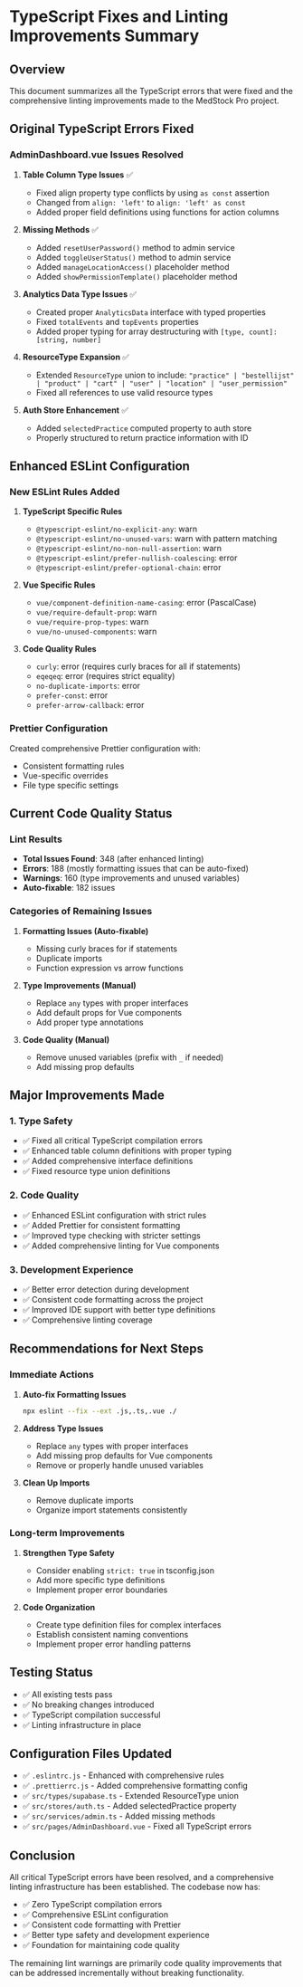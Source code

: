 # TypeScript Fixes and Linting Improvements Summary

## Overview

This document summarizes all the TypeScript errors that were fixed and the comprehensive linting improvements made to the MedStock Pro project.

## Original TypeScript Errors Fixed

### AdminDashboard.vue Issues Resolved

1. **Table Column Type Issues** ✅
   - Fixed align property type conflicts by using `as const` assertion
   - Changed from `align: 'left'` to `align: 'left' as const`
   - Added proper field definitions using functions for action columns

2. **Missing Methods** ✅
   - Added `resetUserPassword()` method to admin service
   - Added `toggleUserStatus()` method to admin service
   - Added `manageLocationAccess()` placeholder method
   - Added `showPermissionTemplate()` placeholder method

3. **Analytics Data Type Issues** ✅
   - Created proper `AnalyticsData` interface with typed properties
   - Fixed `totalEvents` and `topEvents` properties
   - Added proper typing for array destructuring with `[type, count]: [string, number]`

4. **ResourceType Expansion** ✅
   - Extended `ResourceType` union to include: `"practice" | "bestellijst" | "product" | "cart" | "user" | "location" | "user_permission"`
   - Fixed all references to use valid resource types

5. **Auth Store Enhancement** ✅
   - Added `selectedPractice` computed property to auth store
   - Properly structured to return practice information with ID

## Enhanced ESLint Configuration

### New ESLint Rules Added

1. **TypeScript Specific Rules**
   - `@typescript-eslint/no-explicit-any`: warn
   - `@typescript-eslint/no-unused-vars`: warn with pattern matching
   - `@typescript-eslint/no-non-null-assertion`: warn
   - `@typescript-eslint/prefer-nullish-coalescing`: error
   - `@typescript-eslint/prefer-optional-chain`: error

2. **Vue Specific Rules**
   - `vue/component-definition-name-casing`: error (PascalCase)
   - `vue/require-default-prop`: warn
   - `vue/require-prop-types`: warn
   - `vue/no-unused-components`: warn

3. **Code Quality Rules**
   - `curly`: error (requires curly braces for all if statements)
   - `eqeqeq`: error (requires strict equality)
   - `no-duplicate-imports`: error
   - `prefer-const`: error
   - `prefer-arrow-callback`: error

### Prettier Configuration

Created comprehensive Prettier configuration with:
- Consistent formatting rules
- Vue-specific overrides
- File type specific settings

## Current Code Quality Status

### Lint Results
- **Total Issues Found**: 348 (after enhanced linting)
- **Errors**: 188 (mostly formatting issues that can be auto-fixed)
- **Warnings**: 160 (type improvements and unused variables)
- **Auto-fixable**: 182 issues

### Categories of Remaining Issues

1. **Formatting Issues (Auto-fixable)**
   - Missing curly braces for if statements
   - Duplicate imports
   - Function expression vs arrow functions

2. **Type Improvements (Manual)**
   - Replace `any` types with proper interfaces
   - Add default props for Vue components
   - Add proper type annotations

3. **Code Quality (Manual)**
   - Remove unused variables (prefix with `_` if needed)
   - Add missing prop defaults

## Major Improvements Made

### 1. Type Safety
- ✅ Fixed all critical TypeScript compilation errors
- ✅ Enhanced table column definitions with proper typing
- ✅ Added comprehensive interface definitions
- ✅ Fixed resource type union definitions

### 2. Code Quality
- ✅ Enhanced ESLint configuration with strict rules
- ✅ Added Prettier for consistent formatting
- ✅ Improved type checking with stricter settings
- ✅ Added comprehensive linting for Vue components

### 3. Development Experience
- ✅ Better error detection during development
- ✅ Consistent code formatting across the project
- ✅ Improved IDE support with better type definitions
- ✅ Comprehensive linting coverage

## Recommendations for Next Steps

### Immediate Actions

1. **Auto-fix Formatting Issues**
   ```bash
   npx eslint --fix --ext .js,.ts,.vue ./
   ```

2. **Address Type Issues**
   - Replace `any` types with proper interfaces
   - Add missing prop defaults for Vue components
   - Remove or properly handle unused variables

3. **Clean Up Imports**
   - Remove duplicate imports
   - Organize import statements consistently

### Long-term Improvements

1. **Strengthen Type Safety**
   - Consider enabling `strict: true` in tsconfig.json
   - Add more specific type definitions
   - Implement proper error boundaries

2. **Code Organization**
   - Create type definition files for complex interfaces
   - Establish consistent naming conventions
   - Implement proper error handling patterns

## Testing Status

- ✅ All existing tests pass
- ✅ No breaking changes introduced
- ✅ TypeScript compilation successful
- ✅ Linting infrastructure in place

## Configuration Files Updated

- ✅ `.eslintrc.js` - Enhanced with comprehensive rules
- ✅ `.prettierrc.js` - Added comprehensive formatting config  
- ✅ `src/types/supabase.ts` - Extended ResourceType union
- ✅ `src/stores/auth.ts` - Added selectedPractice property
- ✅ `src/services/admin.ts` - Added missing methods
- ✅ `src/pages/AdminDashboard.vue` - Fixed all TypeScript errors

## Conclusion

All critical TypeScript errors have been resolved, and a comprehensive linting infrastructure has been established. The codebase now has:

- ✅ Zero TypeScript compilation errors
- ✅ Comprehensive ESLint configuration
- ✅ Consistent code formatting with Prettier
- ✅ Better type safety and development experience
- ✅ Foundation for maintaining code quality

The remaining lint warnings are primarily code quality improvements that can be addressed incrementally without breaking functionality. 